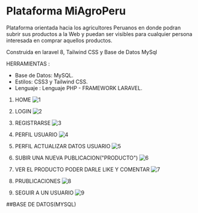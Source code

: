 # Plataforma MiAgroPeru

Plataforma orientada hacia los agricultores Peruanos en donde podran subrir sus productos a la Web y puedan ser visibles para cualquier persona interesada en comprar aquellos productos.

Construida en laravel 8, Tailwind CSS y Base de Datos MySql 

HERRAMIENTAS :
- Base de Datos: MySQL.
- Estilos: CSS3 y Tailwind CSS.
- Lenguaje : Lenguaje PHP - FRAMEWORK LARAVEL.

1. HOME
![1](https://user-images.githubusercontent.com/68178186/232321241-d4c4b0ee-9e5a-4f55-af4f-1a191ec4c66c.PNG)

2. LOGIN
![2](https://user-images.githubusercontent.com/68178186/232321247-f854c1da-affb-425d-aa5f-14f147ad9ac2.PNG)

3. REGISTRARSE
![3](https://user-images.githubusercontent.com/68178186/232321458-3a4a5595-317c-4612-98ef-ded0cb0fe446.PNG)

4. PERFIL USUARIO
![4](https://user-images.githubusercontent.com/68178186/232321461-782b96e8-d21f-442e-9679-24c1be8d9cab.PNG)

5. PERFIL ACTUALIZAR DATOS USUARIO
![5](https://user-images.githubusercontent.com/68178186/232321486-4deca723-0276-48d4-b5f4-d28f9ea3557f.PNG)

6. SUBIR UNA NUEVA PUBLICACION("PRODUCTO")
![6](https://user-images.githubusercontent.com/68178186/232321489-12ad976f-abb0-4ef4-9c39-0405210d1d9f.PNG)

7. VER EL PRODUCTO PODER DARLE LIKE Y COMENTAR
![7](https://user-images.githubusercontent.com/68178186/232321495-8c45a37d-e01d-4e8d-a023-ab6ba63482c3.PNG)

8. PRUBLICACIONES
![8](https://user-images.githubusercontent.com/68178186/232321501-a400144d-f187-4292-b734-7e7686fc1093.PNG)

9. SEGUIR A UN USUARIO
![9](https://user-images.githubusercontent.com/68178186/232321505-50d69054-c70d-4991-9dbb-15f77d84962d.PNG)




##BASE DE DATOS(MYSQL)




